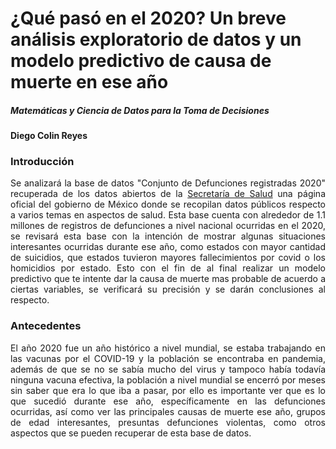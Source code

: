 # ¿Qué pasó en el 2020? Un breve análisis exploratorio de datos y un modelo predictivo de causa de muerte en ese año</b></h4> 

<h5><b>Matemáticas y Ciencia de Datos para la Toma de Decisiones</b></h5>  

<b>Diego Colin Reyes</b></h5>  

### Introducción

<div style="text-align: justify">

Se analizará la base de datos "Conjunto de Defunciones registradas 2020" recuperada de los datos abiertos de la [Secretaría de Salud](https://datos.gob.mx/busca/dataset/defunciones) una página oficial del gobierno de México donde se recopilan datos públicos respecto a varios temas en aspectos de salud. Esta base cuenta con alrededor de 1.1 millones de registros de defunciones a nivel nacional ocurridas en el 2020, se revisará esta base con la intención de mostrar algunas situaciones interesantes ocurridas durante ese año, como estados con mayor cantidad de suicidios, que estados tuvieron mayores fallecimientos por covid o los homicidios por estado. Esto con el fin de al final realizar un modelo predictivo que te intente dar la causa de muerte mas probable de acuerdo a ciertas variables, se verificará su precisión y se darán conclusiones al respecto.
</div>


### Antecedentes

<div style="text-align: justify">

El año 2020 fue un año histórico a nivel mundial, se estaba trabajando en las vacunas por el COVID-19 y la población se encontraba en pandemia, además de que se no se sabía mucho del virus y tampoco había todavía ninguna vacuna efectiva, la población a nivel mundial se encerró por meses sin saber que era lo que iba a pasar, por ello es importante ver que es lo que sucedió durante ese año, específicamente en las defunciones ocurridas, así como ver las principales causas de muerte ese año, grupos de edad interesantes, presuntas defunciones violentas, como otros aspectos que se pueden recuperar de esta base de datos.

</div>
